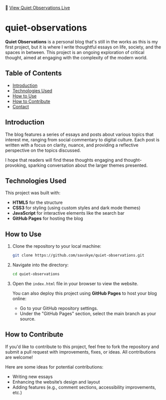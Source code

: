🔗 [View Quiet Observations Live](https://savskye.github.io/quiet-observations/)

# quiet-observations

**Quiet Observations** is a personal blog that's still in the works as this is my first project, but it is where I write thoughtful essays on life, society, and the spaces in between. This project is an ongoing exploration of critical thought, aimed at engaging with the complexity of the modern world.

## Table of Contents
- [Introduction](#introduction)
- [Technologies Used](#technologies-used)
- [How to Use](#how-to-use)
- [How to Contribute](#how-to-contribute)
- [Contact](#contact)

## Introduction
The blog features a series of essays and posts about various topics that interest me, ranging from social commentary to digital culture. Each post is written with a focus on clarity, nuance, and providing a reflective perspective on the topics discussed.

I hope that readers will find these thoughts engaging and thought-provoking, sparking conversation about the larger themes presented.

## Technologies Used
This project was built with:
- **HTML5** for the structure
- **CSS3** for styling (using custom styles and dark mode themes)
- **JavaScript** for interactive elements like the search bar
- **GitHub Pages** for hosting the blog

## How to Use
1. Clone the repository to your local machine:
    ```bash
    git clone https://github.com/savskye/quiet-observations.git
    ```
2. Navigate into the directory:
    ```bash
    cd quiet-observations
    ```
3. Open the `index.html` file in your browser to view the website.
   
   You can also deploy this project using **GitHub Pages** to host your blog online:
    - Go to your GitHub repository settings.
    - Under the "GitHub Pages" section, select the main branch as your source.

## How to Contribute
If you'd like to contribute to this project, feel free to fork the repository and submit a pull request with improvements, fixes, or ideas. All contributions are welcome!

Here are some ideas for potential contributions:
- Writing new essays
- Enhancing the website’s design and layout
- Adding features (e.g., comment sections, accessibility improvements, etc.)
